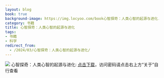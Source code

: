 ```yaml
---
layout: blog
book: true
background-image: https://img.locyoo.com/book心智探奇：人类心智的起源与进化.jpg
category: 书籍
title: 心智探奇：人类心智的起源与进化
tags:
- 书籍
- 科学
redirect_from:
  - /2024/03/心智探奇：人类心智的起源与进化/
---
```

![](https://img.locyoo.com/book心智探奇：人类心智的起源与进化.jpg)
心智探奇：人类心智的起源与进化: <a name = "ref1" href="https://url18.ctfile.com/f/50983618-1439916493-5eaf6c?p=3619">点击下载</a>，访问密码请点击右上方“关于”自行查看